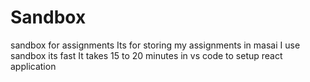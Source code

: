 # Sandbox
sandbox for assignments
Its for storing my assignments in masai
I use sandbox its fast
It takes 15 to 20 minutes in vs code to setup react application
